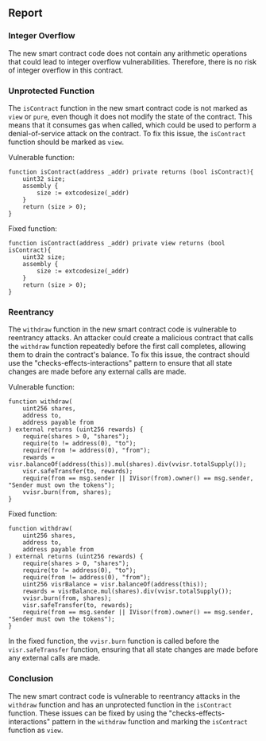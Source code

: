 

## Report

### Integer Overflow

The new smart contract code does not contain any arithmetic operations that could lead to integer overflow vulnerabilities. Therefore, there is no risk of integer overflow in this contract.

### Unprotected Function

The `isContract` function in the new smart contract code is not marked as `view` or `pure`, even though it does not modify the state of the contract. This means that it consumes gas when called, which could be used to perform a denial-of-service attack on the contract. To fix this issue, the `isContract` function should be marked as `view`.

Vulnerable function:

```Solidity
function isContract(address _addr) private returns (bool isContract){
    uint32 size;
    assembly {
        size := extcodesize(_addr)
    }
    return (size > 0);
}
```

Fixed function:

```Solidity
function isContract(address _addr) private view returns (bool isContract){
    uint32 size;
    assembly {
        size := extcodesize(_addr)
    }
    return (size > 0);
}
```

### Reentrancy

The `withdraw` function in the new smart contract code is vulnerable to reentrancy attacks. An attacker could create a malicious contract that calls the `withdraw` function repeatedly before the first call completes, allowing them to drain the contract's balance. To fix this issue, the contract should use the "checks-effects-interactions" pattern to ensure that all state changes are made before any external calls are made.

Vulnerable function:

```Solidity
function withdraw(
    uint256 shares,
    address to,
    address payable from
) external returns (uint256 rewards) {
    require(shares > 0, "shares");
    require(to != address(0), "to");
    require(from != address(0), "from");
    rewards = visr.balanceOf(address(this)).mul(shares).div(vvisr.totalSupply());
    visr.safeTransfer(to, rewards);
    require(from == msg.sender || IVisor(from).owner() == msg.sender, "Sender must own the tokens");
    vvisr.burn(from, shares);
}
```

Fixed function:

```Solidity
function withdraw(
    uint256 shares,
    address to,
    address payable from
) external returns (uint256 rewards) {
    require(shares > 0, "shares");
    require(to != address(0), "to");
    require(from != address(0), "from");
    uint256 visrBalance = visr.balanceOf(address(this));
    rewards = visrBalance.mul(shares).div(vvisr.totalSupply());
    vvisr.burn(from, shares);
    visr.safeTransfer(to, rewards);
    require(from == msg.sender || IVisor(from).owner() == msg.sender, "Sender must own the tokens");
}
```

In the fixed function, the `vvisr.burn` function is called before the `visr.safeTransfer` function, ensuring that all state changes are made before any external calls are made.

### Conclusion

The new smart contract code is vulnerable to reentrancy attacks in the `withdraw` function and has an unprotected function in the `isContract` function. These issues can be fixed by using the "checks-effects-interactions" pattern in the `withdraw` function and marking the `isContract` function as `view`.